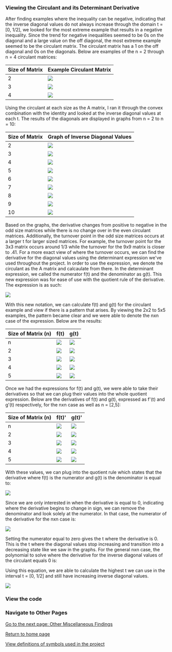 ### Viewing the Circulant and its Determinant Derivative

After finding examples where the inequality can be negative, indicating that the inverse diagonal values do not always increase through the domain t = [0, 1/2], we looked for the most extreme example that results in a negative inequality. Since the trend for negative inequalities seemed to be 0s on the diagonal and a large value on the off diagonal, the most extreme example seemed to be the circulant matrix. The circulant matrix has a 1 on the off diagonal and 0s on the diagonals. Below are examples of the n = 2 through n = 4 circulant matrices:

| Size of Matrix | Example Circulant Matrix |
| ------------- | ---------- |
| 2 | ![](images/circulant/n_2_circulant.png)|
| 3 | ![](images/circulant/n_3_circulant.png)|
| 4 | ![](images/circulant/n_4_circulant.png)| 

Using the circulant at each size as the A matrix, I ran it through the convex combination with the identity and looked at the inverse diagonal values at each t. The results of the diagonals are displayed in graphs from n = 2 to n = 10:

| Size of Matrix | Graph of Inverse Diagonal Values | 
| ------------- | ------------ |
| 2 | ![](images/circulant/n_2_circulant_diagonal_values.png)|
| 3 | ![](images/circulant/n_3_circulant_diagonal_values.png)|
| 4 | ![](images/circulant/n_4_circulant_diagonal_values.png)|
| 5 | ![](images/circulant/n_5_circulant_diagonal_values.png)|
| 6 | ![](images/circulant/n_6_circulant_diagonal_values.png)|
| 7 | ![](images/circulant/n_7_circulant_diagonal_values.png)|
| 8 | ![](images/circulant/n_8_circulant_diagonal_values.png)|
| 9 | ![](images/circulant/n_9_circulant_diagonal_values.png)|
| 10 | ![](images/circulant/n_10_circulant_diagonal_values.png)|

Based on the graphs, the derivative changes from positive to negative in the odd size matrices while there is no change over in the even circulant matrices. Additionally, the turnover point in the odd size matrices occurs at a larger t for larger sized matrices. For example, the turnover point for the 3x3 matrix occurs around 1/3 while the turnover for the 9x9 matrix is closer to .41. For a more exact view of where the turnover occurs, we can find the derivative for the diagonal values using the determinant expression we've used throughout the project. In order to use the expression, we denote the circulant as the A matrix and calcaulate from there. In the determinant expression, we called the numerator f(t) and the denominator as g(t). This new expression was for ease of use with the quotient rule of the derivative. The expression is as such:

![](images/circulant/determinant_expression_circulant.png)

With this new notation, we can calculate f(t) and g(t) for the circulant example and view if there is a pattern that arises. By viewing the 2x2 to 5x5 examples, the pattern became clear and we were able to denote the nxn case of the expression. Below are the results: 

| Size of Matrix (n) | f(t) | g(t) |
| ------- | ------- | ------ |
| n | ![](images/circulant/f_n.png) | ![](images/circulant/g_n.png) |
| 2 | ![](images/circulant/f_2.png) | ![](images/circulant/g_2.png) |
| 3 | ![](images/circulant/f_3.png) | ![](images/circulant/g_3.png) |
| 4 | ![](images/circulant/f_4.png) | ![](images/circulant/g_4.png) | 
| 5 | ![](images/circulant/f_5.png) | ![](images/circulant/g_5.png) |

Once we had the expressions for f(t) and g(t), we were able to take their derivatives so that we can plug their values into the whole quotient expression. Below are the derivatives of f(t) and g(t), expressed as f'(t) and g'(t) respectively, for the nxn case as well as n = [2,5]:

| Size of Matrix (n) | f(t)' | g(t)' |
| ------- | ------- | ------ |
| n | ![](images/circulant/f_d_n.png) | ![](images/circulant/g_d_n.png) |
| 2 | ![](images/circulant/f_d_2.png) | ![](images/circulant/g_d_2.png) |
| 3 | ![](images/circulant/f_d_3.png) | ![](images/circulant/g_d_3.png) |
| 4 | ![](images/circulant/f_d_4.png) | ![](images/circulant/g_d_4.png) | 
| 5 | ![](images/circulant/f_d_5.png) | ![](images/circulant/g_d_5.png) |  

With these values, we can plug into the quotient rule which states that the derivative where f(t) is the numerator and g(t) is the denominator is equal to:

![](images/circulant/quotient_rule.png)

Since we are only interested in when the derivative is equal to 0, indicating where the derivative begins to change in sign, we can remove the denominator and look solely at the numerator. In that case, the numerator of the derivative for the nxn case is:

![](images/circulant/numerator_circulant_derivative.png)

Setting the numerator equal to zero gives the t where the derivative is 0. This is the t where the diagonal values stop increasing and transition into a decreasing state like we saw in the graphs. For the general nxn case, the polynomial to solve where the derivative for the inverse diagonal values of the circulant equals 0 is:


Using this equation, we are able to calculate the highest t we can use in the interval t = [0, 1/2] and still have increasing inverse diagonal values. 

![](images/circulant/circulant_derivitive_expression.png )


### View the code



### Navigate to Other Pages
[Go to the next page: Other Miscellaneous Findings](misc_observations.md)

[Return to home page](README.md)

[View definitions of symbols used in the project](definitions.md)  